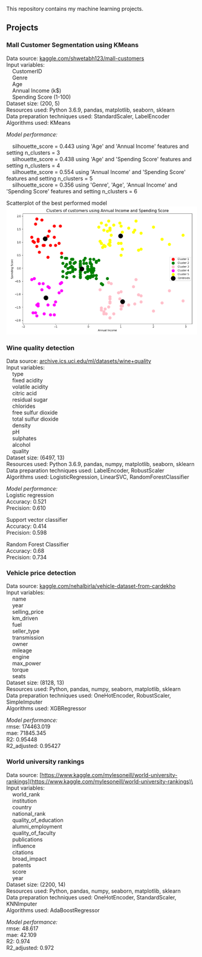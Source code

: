 This repository contains my machine learning projects.

## Projects

### Mall Customer Segmentation using KMeans
Data source: [kaggle.com/shwetabh123/mall-customers](https://www.kaggle.com/shwetabh123/mall-customers)\
Input variables:\
  &nbsp;&nbsp;&nbsp;&nbsp;CustomerID\
  &nbsp;&nbsp;&nbsp;&nbsp;Genre\
  &nbsp;&nbsp;&nbsp;&nbsp;Age\
  &nbsp;&nbsp;&nbsp;&nbsp;Annual Income (k$\)\
  &nbsp;&nbsp;&nbsp;&nbsp;Spending Score (1-100)\
Dataset size: (200, 5)\
Resources used: Python 3.6.9, pandas, matplotlib, seaborn, sklearn\
Data preparation techniques used: StandardScaler, LabelEncoder\
Algorithms used: KMeans 

*Model performance:*

  &nbsp;&nbsp;&nbsp;&nbsp;silhouette_score = 0.443 using 'Age' and 'Annual Income' features and setting n_clusters = 3\
  &nbsp;&nbsp;&nbsp;&nbsp;silhouette_score = 0.438 using 'Age' and 'Spending Score' features and setting n_clusters = 4\
  &nbsp;&nbsp;&nbsp;&nbsp;silhouette_score = 0.554 using 'Annual Income' and 'Spending Score' features and setting n_clusters = 5\
  &nbsp;&nbsp;&nbsp;&nbsp;silhouette_score = 0.356 using 'Genre', 'Age', 'Annual Income' and 'Spending Score' features and setting n_clusters = 6
  
Scatterplot of the best performed model
![](mall_customer_segmentation_using_KMeans/images/scatterplot_of_annual_income_and_spending_score.png)

### Wine quality detection
Data source: [archive.ics.uci.edu/ml/datasets/wine+quality](https://archive.ics.uci.edu/ml/datasets/wine+quality)\
Input variables:\
  &nbsp;&nbsp;&nbsp;&nbsp;type\
  &nbsp;&nbsp;&nbsp;&nbsp;fixed acidity\
  &nbsp;&nbsp;&nbsp;&nbsp;volatile acidity\
  &nbsp;&nbsp;&nbsp;&nbsp;citric acid\
  &nbsp;&nbsp;&nbsp;&nbsp;residual sugar\
  &nbsp;&nbsp;&nbsp;&nbsp;chlorides\
  &nbsp;&nbsp;&nbsp;&nbsp;free sulfur dioxide\
  &nbsp;&nbsp;&nbsp;&nbsp;total sulfur dioxide\
  &nbsp;&nbsp;&nbsp;&nbsp;density\
  &nbsp;&nbsp;&nbsp;&nbsp;pH\
  &nbsp;&nbsp;&nbsp;&nbsp;sulphates\
  &nbsp;&nbsp;&nbsp;&nbsp;alcohol\
  &nbsp;&nbsp;&nbsp;&nbsp;quality\
Dataset size: (6497, 13)\
Resources used: Python 3.6.9, pandas, numpy, matplotlib, seaborn, sklearn\
Data preparation techniques used: LabelEncoder, RobustScaler\
Algorithms used: LogisticRegression, LinearSVC, RandomForestClassifier 

*Model performance:*\
Logistic regression\
Accuracy:  0.521\
Precision:  0.610

Support vector classifier\
Accuracy:  0.414\
Precision:  0.598

Random Forest Classifier\
Accuracy:  0.68\
Precision:  0.734

### Vehicle price detection
Data source: [kaggle.com/nehalbirla/vehicle-dataset-from-cardekho](https://www.kaggle.com/nehalbirla/vehicle-dataset-from-cardekho)\
Input variables:\
  &nbsp;&nbsp;&nbsp;&nbsp;name\
  &nbsp;&nbsp;&nbsp;&nbsp;year\
  &nbsp;&nbsp;&nbsp;&nbsp;selling_price\
  &nbsp;&nbsp;&nbsp;&nbsp;km_driven\
  &nbsp;&nbsp;&nbsp;&nbsp;fuel\
  &nbsp;&nbsp;&nbsp;&nbsp;seller_type\
  &nbsp;&nbsp;&nbsp;&nbsp;transmission\
  &nbsp;&nbsp;&nbsp;&nbsp;owner\
  &nbsp;&nbsp;&nbsp;&nbsp;mileage\
  &nbsp;&nbsp;&nbsp;&nbsp;engine	\
  &nbsp;&nbsp;&nbsp;&nbsp;max_power\
  &nbsp;&nbsp;&nbsp;&nbsp;torque\
  &nbsp;&nbsp;&nbsp;&nbsp;seats\
Dataset size: (8128, 13)\
Resources used: Python, pandas, numpy, seaborn, matplotlib, sklearn\
Data preparation techniques used: OneHotEncoder, RobustScaler, SimpleImputer\
Algorithms used: XGBRegressor

*Model performance:*\
rmse:  174463.019\
mae:  71845.345\
R2:  0.95448\
R2_adjusted:  0.95427

### World university rankings
Data source: [https://www.kaggle.com/mylesoneill/world-university-rankings](https://www.kaggle.com/mylesoneill/world-university-rankings)\
Input variables:\
  &nbsp;&nbsp;&nbsp;&nbsp;world_rank\
  &nbsp;&nbsp;&nbsp;&nbsp;institution\
  &nbsp;&nbsp;&nbsp;&nbsp;country\
  &nbsp;&nbsp;&nbsp;&nbsp;national_rank\
  &nbsp;&nbsp;&nbsp;&nbsp;quality_of_education\
  &nbsp;&nbsp;&nbsp;&nbsp;alumni_employment\
  &nbsp;&nbsp;&nbsp;&nbsp;quality_of_faculty\
  &nbsp;&nbsp;&nbsp;&nbsp;publications\
  &nbsp;&nbsp;&nbsp;&nbsp;influence\
  &nbsp;&nbsp;&nbsp;&nbsp;citations\
  &nbsp;&nbsp;&nbsp;&nbsp;broad_impact\
  &nbsp;&nbsp;&nbsp;&nbsp;patents\
  &nbsp;&nbsp;&nbsp;&nbsp;score\
  &nbsp;&nbsp;&nbsp;&nbsp;year\
Dataset size: (2200, 14)\
Resources used: Python, pandas, numpy, seaborn, matplotlib, sklearn\
Data preparation techniques used: OneHotEncoder, StandardScaler, KNNImputer\
Algorithms used: AdaBoostRegressor

*Model performance:*\
rmse: 48.617\
mae: 42.109\
R2: 0.974\
R2_adjusted: 0.972
